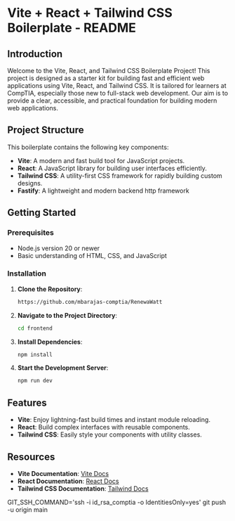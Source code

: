 # Vite + React + Tailwind CSS Boilerplate - README

## Introduction

Welcome to the Vite, React, and Tailwind CSS Boilerplate Project! This project is designed as a starter kit for building fast and efficient web applications using Vite, React, and Tailwind CSS. It is tailored for learners at CompTIA, especially those new to full-stack web development. Our aim is to provide a clear, accessible, and practical foundation for building modern web applications.

## Project Structure

This boilerplate contains the following key components:

- **Vite**: A modern and fast build tool for JavaScript projects.
- **React**: A JavaScript library for building user interfaces efficiently.
- **Tailwind CSS**: A utility-first CSS framework for rapidly building custom designs.
- **Fastify**: A lightweight and modern backend http framework

## Getting Started

### Prerequisites

- Node.js version 20 or newer
- Basic understanding of HTML, CSS, and JavaScript

### Installation

1. **Clone the Repository**:

   ```bash
   https://github.com/mbarajas-comptia/RenewaWatt
   ```

2. **Navigate to the Project Directory**:

   ```bash
   cd frontend
   ```

3. **Install Dependencies**:

   ```bash
   npm install
   ```

4. **Start the Development Server**:
   ```bash
   npm run dev
   ```

## Features

- **Vite**: Enjoy lightning-fast build times and instant module reloading.
- **React**: Build complex interfaces with reusable components.
- **Tailwind CSS**: Easily style your components with utility classes.

## Resources

- **Vite Documentation**: [Vite Docs](https://vitejs.dev/guide/)
- **React Documentation**: [React Docs](https://reactjs.org/docs/getting-started.html)
- **Tailwind CSS Documentation**: [Tailwind Docs](https://tailwindcss.com/docs)

GIT_SSH_COMMAND='ssh -i id_rsa_comptia -o IdentitiesOnly=yes' git push -u origin main
